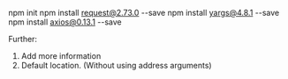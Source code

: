 npm init
npm install request@2.73.0 --save
npm install yargs@4.8.1 --save
npm install axios@0.13.1 --save

Further:
1. Add more information
2. Default location. (Without using address arguments)
